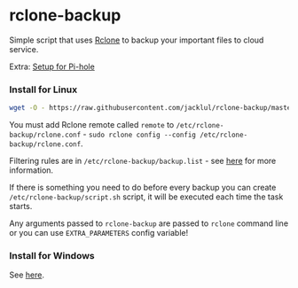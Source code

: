 # rclone-backup

Simple script that uses [Rclone](https://rclone.org) to backup your important files to cloud service.

Extra: [Setup for Pi-hole](/Pi-hole.md)

### Install for Linux

```bash
wget -O - https://raw.githubusercontent.com/jacklul/rclone-backup/master/install.sh | sudo bash
```

You must add Rclone remote called `remote` to `/etc/rclone-backup/rclone.conf` - `sudo rclone config --config /etc/rclone-backup/rclone.conf`.

Filtering rules are in `/etc/rclone-backup/backup.list` - see [here](https://rclone.org/filtering/) for more information.

If there is something you need to do before every backup you can create `/etc/rclone-backup/script.sh` script, it will be executed each time the task starts.

Any arguments passed to `rclone-backup` are passed to `rclone` command line or you can use `EXTRA_PARAMETERS` config variable!

### Install for Windows

See [here](/windows).
